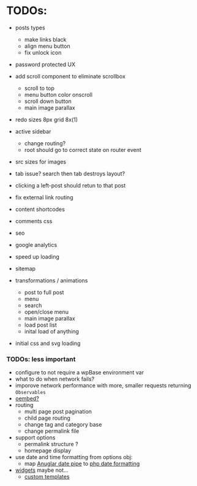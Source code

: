 # TODOs:
- posts types
	- make links black
	- align menu button
	- fix unlock icon
- password protected UX
- add scroll component to eliminate scrollbox
	- scroll to top
	- menu button color onscroll
	- scroll down button
	- main image parallax
- redo sizes 8px grid 8x(1)
- active sidebar
	- change routing?
	- root should go to correct state on router event
- src sizes for images
- tab issue? search then tab destroys layout?
- clicking a left-post should retun to that post
- fix external link routing


- content shortcodes
- comments css

- seo
- google analytics
- speed up loading
- sitemap

- transformations / animations
	- post to full post
	- menu
	- search
	- open/close menu
	- main image parallax
	- load post list
	- inital load of anything

- initial css and svg loading


### TODOs: less important
- configure to not require a wpBase environment var
- what to do when network fails?
- imporove network performance with more, smaller requests returning `Observables`
- [oembed?](https://codex.wordpress.org/Embeds)
- routing
  - multi page post pagination
  - child page routing
  - change tag and category base
  - change permalink file
- support options
	- permalink structure ?
	- homepage display
- use date and time formatting from options obj:
	- map [Anuglar date pipe](https://angular.io/api/common/DatePipe) to [php date formatting](https://codex.wordpress.org/Formatting_Date_and_Time)
- [widgets](https://wordpress.org/plugins/wp-rest-api-sidebars/) maybe not...
	- [custom templates](https://wordpress.stackexchange.com/questions/97411/code-for-recent-posts-widget)
